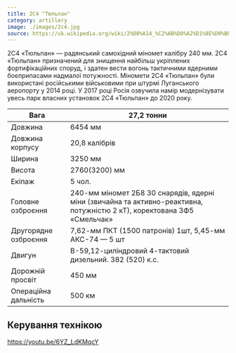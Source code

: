 ```yaml
---
title: 2С4 "Тюльпан"
category: artillery
image: ./images/2c4.jpg
source: https://uk.wikipedia.org/wiki/2%D0%A14_%C2%AB%D0%A2%D1%8E%D0%BB%D1%8C%D0%BF%D0%B0%D0%BD%C2%BB
---
```


2С4 «Тюльпан» — радянський самохідний міномет калібру 240 мм. 2С4 «Тюльпан» призначений для знищення найбільш укріплених фортифікаційних споруд, і здатен вести вогонь тактичними ядерними боєприпасами надмалої потужності.
Міномети 2С4 «Тюльпан» були використані російськими військовими при штурмі Луганського аеропорту у 2014 році.
У 2017 році Росія озвучила намір модернізувати увесь парк власних установок 2С4 «Тюльпан» до 2020 року.

| Вага                 | 27,2 тонни                                                                                                               |
| -------------------- | ------------------------------------------------------------------------------------------------------------------------ |
| Довжина              | 6454 мм                                                                                                                  |
| Довжина корпусу      | 20,8 калібрів                                                                                                            |
| Ширина               | 3250 мм                                                                                                                  |
| Висота               | 2760(3200) мм                                                                                                            |
| Екіпаж               | 5 чол.                                                                                                                   |
| Головне озброєння    | 240-мм міномет 2Б8 30 снарядів, ядерні міни (звичайна та активно-реактивна, потужністю 2 кТ), коректована 3Ф5 «Смельчак» |
| Другорядне озброєння | 7,62-мм ПКТ (1500 патронів) 1шт, 5,45-мм АКС-74 — 5 шт                                                                   |
| Двигун               | В-59,12-циліндровий 4-тактовий дизельний. 382 (520) к.с.                                                                 |
| Дорожній просвіт     | 450 мм                                                                                                                   |
| Операційна дальність | 500 км                                                                                                                   |

## Керування технікою

https://youtu.be/6YZ_LdKMqcY
